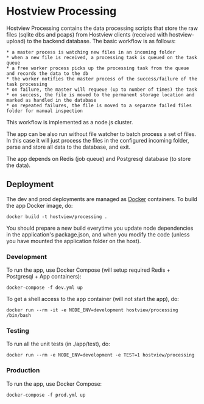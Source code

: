 # Hostview Processing

Hostview Processing contains the data processing scripts that store the raw files (sqlite dbs and pcaps) from Hostview clients (received with hostview-upload) to the backend database. The basic workflow is as follows:

    * a master process is watching new files in an incoming folder
    * when a new file is received, a processing task is queued on the task queue
    * a free worker process picks up the processing task from the queue and records the data to the db
    * the worker notifies the master process of the success/failure of the task processing
    * on failure, the master will requeue (up to number of times) the task
    * on success, the file is moved to the permanent storage location and marked as handled in the database
    * on repeated failures, the file is moved to a separate failed files folder for manual inspection

This workflow is implemented as a node.js cluster.

The app can be also run without file watcher to batch process a set of files. In this case it will just process the files in the configured incoming folder, parse and store all data to the database, and exit.

The app depends on Redis (job queue) and Postgresql database (to store the data). 


## Deployment

The dev and prod deployments are managed as [Docker](https://www.docker.com/) containers. To build the app Docker image, do:

    docker build -t hostview/processing .

You should prepare a new build everytime you update node dependencies in 
the application's package.json, and when you modify the code (unless you have
mounted the application folder on the host).

### Development

To run the app, use Docker Compose (will setup required Redis + Postgresql + App containers):

    docker-compose -f dev.yml up
 
To get a shell access to the app container (will not start the app), do:

    docker run --rm -it -e NODE_ENV=development hostview/processing /bin/bash


### Testing

To run all the unit tests (in ./app/test), do:

    docker run --rm -e NODE_ENV=development -e TEST=1 hostview/processing


### Production

To run the app, use Docker Compose:

    docker-compose -f prod.yml up

